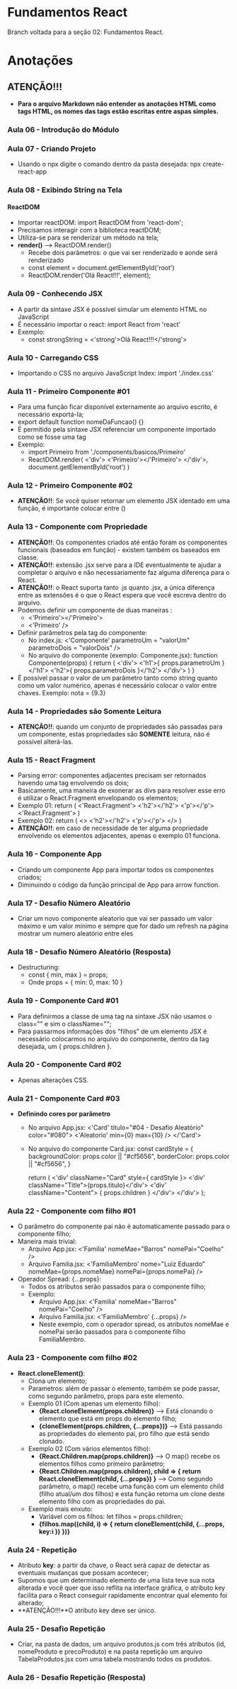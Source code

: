 # Fundamentos React
Branch voltada para a seção 02: Fundamentos React.

# Anotações

## ATENÇÃO!!!

* **Para o arquivo Markdown não entender as anotações HTML como tags HTML, os nomes das tags estão escritas entre aspas simples.**

### Aula 06 - Introdução do Módulo

### Aula 07 - Criando Projeto

* Usando o npx digite o comando dentro da pasta desejada: npx create-react-app

### Aula 08 - Exibindo String na Tela

#### ReactDOM

* Importar reactDOM: import ReactDOM from 'react-dom';
* Precisamos interagir com a biblioteca reactDOM;
* Utiliza-se para se renderizar um método na tela;
* **render()** --> ReactDOM.render()
    * Recebe dois parâmetros: o que vai ser renderizado e aonde será renderizado
    * const element = document.getElementById('root')
    * ReactDOM.render('Olá React!!!', element);

### Aula 09 - Conhecendo JSX

* A partir da sintaxe JSX é possível simular um elemento HTML no JavaScript
* É necessário importar o react: import React from 'react'
* Exemplo:
    * const strongString = <'strong'>Olá React!!!</'strong'>

### Aula 10 - Carregando CSS

* Importando o CSS no arquivo JavaScript Index: import './index.css'

### Aula 11 - Primeiro Componente #01

* Para uma função ficar disponível externamente ao arquivo escrito, é necessário exportá-la;
* export default function nomeDaFuncao() {}
* É permitido pela sintaxe JSX referenciar um componente importado como se fosse uma tag
* Exemplo:
    * import Primeiro from './components/basicos/Primeiro'
    * ReactDOM.render(
        <'div'>
            <'Primeiro'></'Primeiro'>
        </'div'>, 
        document.getElementById('root')
    )

### Aula 12 - Primeiro Componente #02

* **ATENÇÃO!!**: Se você quiser retornar um elemento JSX identado em uma função, é importante colocar entre ()

### Aula 13 - Componente com Propriedade

* **ATENÇÃO!!**: Os componentes criados até então foram os componentes funcionais (baseados em função) - existem também os baseados em classe.
* **ATENÇÃO!!**: extensão .jsx serve para a IDE eventualmente te ajudar a completar o arquivo e não necessariamente faz alguma diferença para o React.
* **ATENÇÃO!!**: o React suporta tanto .js quanto .jsx, a única diferença entre as extensões é o que o React espera que você escreva dentro do arquivo.
* Podemos definir um componente de duas maneiras :
    * <'Primeiro'></'Primeiro'>
    * <'Primeiro' />
* Definir parâmetros pela tag do componente:
    * No index.js: <'Componente' parametroUm = "valorUm" parametroDois = "valorDois" />
    * No arquivo do componente (exemplo: Componente.jsx): 
    function Componente(props) {
        return (
            <'div'>
                <'h1'>{ props.parametroUm }</'h1'>
                <'h2'>{ props.parametroDois }</'h2'>
            </'div'>
        )
    }
* É possível passar o valor de um parâmetro tanto como string quanto como um valor numérico, apenas é necessário colocar o valor entre chaves. Exemplo: nota = {9.3}

### Aula 14 - Propriedades são Somente Leitura

* **ATENÇÃO!!**: quando um conjunto de propriedades são passadas para um componente, estas propriedades são **SOMENTE** leitura, não é possível alterá-las.

### Aula 15 - React Fragment

* Parsing error: componentes adjacentes precisam ser retornados havendo uma tag envolvendo os dois;
* Basicamente, uma maneira de exonerar as divs para resolver esse erro é utilizar o React.Fragment envelopando os elementos;
* Exemplo 01:
    return (
        <'React.Fragment'>
            <'h2'></'h2'>
            <'p'></'p'>
        <'React.Fragment'>
    )
* Exemplo 02:
    return (
        <>
            <'h2'></'h2'>
            <'p'></'p'>
        </>
    )
* **ATENÇÃO!!**: em caso de necessidade de ter alguma propriedade envolvendo os elementos adjacentes, apenas o exemplo 01 funciona.

### Aula 16 - Componente App

* Criando um componente App para importar todos os componentes criados;
* Diminuindo o código da função principal de App para arrow function.

### Aula 17 - Desafio Número Aleatório

* Criar um novo componente aleatorio que vai ser passado um valor máximo e um valor mínimo e sempre que for dado um refresh na página mostrar um numero aleatório entre eles

### Aula 18 - Desafio Número Aleatório (Resposta)

* Destructuring:
    * const { min, max } = props;
    * Onde props = { min: 0, max: 10 }

### Aula 19 - Componente Card #01

* Para definirmos a classe de uma tag na sintaxe JSX não usamos o class="" e sim o className="";
* Para passarmos informações dos "filhos" de um elemento JSX é necessário colocarmos no arquivo do componente, dentro da tag desejada, um { props.children }.

### Aula 20 - Componente Card #02

* Apenas alterações CSS.

### Aula 21 - Componente Card #03

* **Definindo cores por parâmetro**
    * No arquivo App.jsx:
        <'Card' titulo="#04 - Desafio Aleatório" color="#080">
            <'Aleatorio' min={0} max={10} />
        </'Card'>
    * No arquivo do componente Card.jsx:
        const cardStyle = {
            backgroundColor: props.color || "#cf5656",
            borderColor: props.color || "#cf5656",
        }

        return (
            <'div' className="Card" style={ cardStyle }>
            <'div' className="Title">{props.titulo}</'div'>
            <'div' className="Content">
                { props.children }
            </'div'>
            </'div'>
        );
    
### Aula 22 - Componente com filho #01

* O parâmetro do componente pai não é automaticamente passado para o componente filho;
* Maneira mais trivial:
    * Arquivo App.jsx: <'Familia' nomeMae="Barros" nomePai="Coelho" />
    * Arquivo Familia.jsx: <'FamiliaMembro' nome="Luiz Eduardo" nomeMae={props.nomeMae} nomePai={props.nomePai} />
* Operador Spread: {...props}:
    * Todos os atributos serão passados para o componente filho;
    * Exemplo: 
        * Arquivo App.jsx: <'Familia' nomeMae="Barros" nomePai="Coelho" />
        * Arquivo Familia.jsx: <'FamiliaMembro' {...props} />
        * Neste exemplo, com o operador spread, os atributos nomeMae e nomePai serão passados para o componente filho FamiliaMembro.

### Aula 23 - Componente com filho #02

* **React.cloneElement()**:
    * Clona um elemento;
    * Parametros: além de passar o elemento, também se pode passar, como segundo parâmetro, props para este elemento.
    * Exemplo 01 (Com apenas um elemento filho): 
        * **{React.cloneElement(props.children)}** --> Está clonando o elemento que está em props do elemento filho;
        * **{cloneElement(props.children, {...props})}** --> Está passando as propriedades do elemento pai, pro filho que está sendo clonado. 
    * Exemplo 02 (Com vários elementos filho):
        * **{React.Children.map(props.children)}** --> O map() recebe os elementos filhos como primeiro parâmetro;
        * **{React.Children.map(props.children), child => {**
            **return React.cloneElement(child, {...props})**
        **}** --> Como segundo parâmetro, o map() recebe uma função com um elemento child (filho atual/um dos filhos) e esta função retorna um clone deste elemento filho com as propriedades do pai.
    * Exemplo mais enxuto: 
        * Variável com os filhos: let filhos = props.children;
        * **{filhos.map((child, i) => {**
            **return cloneElement(child, {...props, key:i })**
        **})}**

### Aula 24 - Repetição

* Atributo **key**: a partir da chave, o React será capaz de detectar as eventuais mudanças que possam acontecer;
* Supomos que um determinado elemento de uma lista teve sua nota alterada e você quer que isso reflita na interface gráfica, o atributo key facilita para o React conseguir rapidamente encontrar qual elemento foi alterado;
* **ATENÇÃO!!!**O atributo key deve ser único.

### Aula 25 - Desafio Repetição

* Criar, na pasta de dados, um arquivo produtos.js com três atributos (id, nomeProduto e precoProduto) e na pasta repetição um arquivo TabelaProdutos.jsx com uma tabela mostrando todos os produtos. 

### Aula 26 - Desafio Repetição (Resposta)